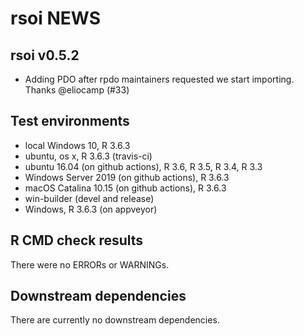 # rsoi NEWS

## rsoi v0.5.2
* Adding PDO after rpdo maintainers requested we start importing. Thanks @eliocamp (#33)

## Test environments

* local Windows 10, R 3.6.3
* ubuntu, os x, R 3.6.3 (travis-ci)
* ubuntu 16.04 (on github actions), R 3.6, R 3.5, R 3.4, R 3.3
* Windows Server 2019 (on github actions), R 3.6.3
* macOS Catalina 10.15 (on github actions), R 3.6.3
* win-builder (devel and release)
* Windows, R 3.6.3 (on appveyor)

## R CMD check results

There were no ERRORs or WARNINGs.

## Downstream dependencies

There are currently no downstream dependencies.